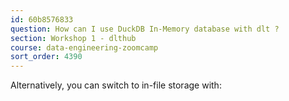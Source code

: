 ```yaml
---
id: 60b8576833
question: How can I use DuckDB In-Memory database with dlt ?
section: Workshop 1 - dlthub
course: data-engineering-zoomcamp
sort_order: 4390
---
```


Alternatively, you can switch to in-file storage with:

